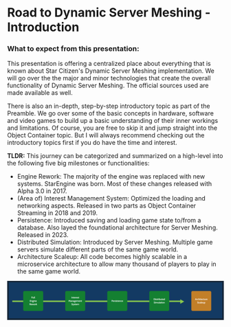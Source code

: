 # Road to Dynamic Server Meshing - Introduction
### What to expect from this presentation:
This presentation is offering a centralized place about everything that is known about Star Citizen's Dynamic Server Meshing implementation. We will go over the the major and minor technologies that create the overall functionality of Dynamic Server Meshing. The official sources used are made available as well.

There is also an in-depth, step-by-step introductory topic as part of the Preamble. We go over some of the basic concepts in hardware, software and video games to build up a basic understanding of their inner workings and limitations. Of course, you are free to skip it and jump straight into the Object Container topic. But I will always recommend checking out the introductory topics first if you do have the time and interest.

__TLDR:__ This journey can be categorized and summarized on a high-level into the following five big milestones or functionalities:

* Engine Rework: The majority of the engine was replaced with new systems. StarEngine was born. Most of these changes released with Alpha 3.0 in 2017.
* (Area of) Interest Management System: Optimized the loading and networking aspects. Released in two parts as Object Container Streaming in 2018 and 2019.
* Persistence: Introduced saving and loading game state to/from a database. Also layed the foundational architecture for Server Meshing. Released in 2023.
* Distributed Simulation: Introduced by Server Meshing. Multiple game servers simulate different parts of the same game world.
* Architecture Scaleup: All code becomes highly scalable in a microservice architecture to allow many thousand of players to play in the same game world. 

![Image](/images/road_to_dynamic_server_meshing_introduction/image-00.png)
